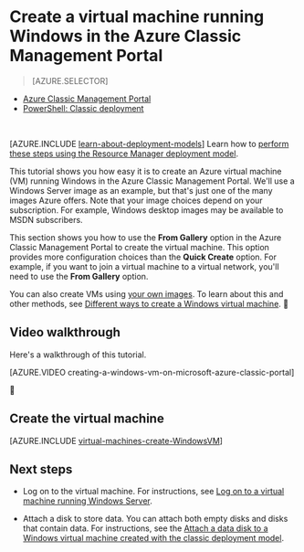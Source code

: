 <properties
	pageTitle="Create a VM running Windows in the Classic Management Portal | Azure"
	description="Create a Windows virtual machine in the Azure Classic Management Portal."
	services="virtual-machines-windows"
	documentationCenter=""
	authors="cynthn"
	manager="timlt"
	editor=""
	tags="azure-service-management"/>

<tags
	ms.service="virtual-machines-windows"
	ms.workload="infrastructure-services"
	ms.tgt_pltfrm="vm-windows"
	ms.devlang="na"
	ms.topic="article"
	ms.date="07/12/2016"
	wacn.date=""
	ms.author="cynthn"/>

# Create a virtual machine running Windows in the Azure Classic Management Portal

> [AZURE.SELECTOR]
- [Azure Classic Management Portal](/documentation/articles/virtual-machines-windows-classic-tutorial/)
- [PowerShell: Classic deployment](/documentation/articles/virtual-machines-windows-classic-create-powershell/)

<br>

[AZURE.INCLUDE [learn-about-deployment-models](../../includes/learn-about-deployment-models-classic-include.md)] Learn how to [perform these steps using the Resource Manager deployment model](/documentation/articles/virtual-machines-windows-hero-tutorial/).

This tutorial shows you how easy it is to create an Azure virtual machine (VM) running Windows in the Azure Classic Management Portal. We'll use a Windows Server image as an example, but that's just one of the many images Azure offers. Note that your image choices depend on your subscription. For example, Windows desktop images may be available to MSDN subscribers.

This section shows you how to use the **From Gallery** option in the Azure Classic Management Portal to create the virtual machine. This option provides more configuration choices than the **Quick Create** option. For example, if you want to join a virtual machine to a virtual network, you'll need to use the **From Gallery** option.

You can also create VMs using [your own images](/documentation/articles/virtual-machines-windows-classic-createupload-vhd/). To learn about this and other methods, see [Different ways to create a Windows virtual machine](/documentation/articles/virtual-machines-windows-creation-choices/).




## Video walkthrough

Here's a walkthrough of this tutorial.

[AZURE.VIDEO creating-a-windows-vm-on-microsoft-azure-classic-portal]


## <a id="createvirtualmachine"> </a>Create the virtual machine

[AZURE.INCLUDE [virtual-machines-create-WindowsVM](../../includes/virtual-machines-create-windowsvm.md)]

## Next steps

- Log on to the virtual machine. For instructions, see [Log on to a virtual machine running Windows Server](/documentation/articles/virtual-machines-windows-classic-connect-logon/).

- Attach a disk to store data. You can attach both empty disks and disks that contain data. For instructions, see the [Attach a data disk to a Windows virtual machine created with the classic deployment model](/documentation/articles/virtual-machines-windows-classic-attach-disk/).
